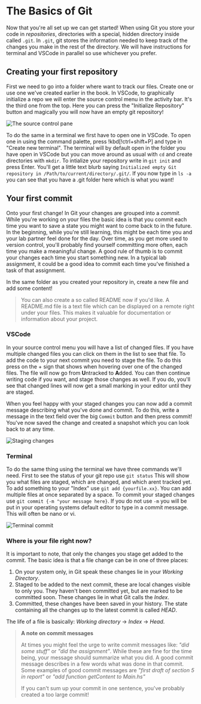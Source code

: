 # The Basics of Git

Now that you're all set up we can get started! When using Git you store your
code in _repositories_, directories with a special, hidden directory inside
called `.git`. In `.git`, git stores the information needed to keep track of the
changes you make in the rest of the directory. We will have instructions for terminal and VSCode in parallel so use whichever you prefer.

## Creating your first repository

First we need to go into a folder where want to track our files. Create one or
use one we've created earlier in the book. In VSCode, to graphically initialize
a repo we will enter the source control menu in the activity bar. It's the
third one from the top. Here you can press the "Initialize Repository" button
and magically you will now have an empty git repository!

![The source control pane](/Assets/git/source-control.png)

To do the same in a terminal we first have to open one in VSCode.
To open one in using the command palette, press !kbd[!ctrl+shift+P] and type in
"Create new terminal". The terminal will by default open in the folder you have
open in VSCode but you can move around as usual with `cd` and create
directories with `mkdir`. To intialize your repository write in `git init` and
press Enter. You'll get a little text blurb saying `Initialized empty Git
repository in /Path/to/current/directory/.git/`. If you now type in `ls -a` you
can see that you have a .git folder here which is what you want! 

## Your first commit

Onto your first change! In Git your changes are grouped into a _commit_. While
you're working on your files the basic idea is that you commit each time you
want to save a state you might want to come back to in the future. In the
beginning, while you're still learning, this might be each time you and your lab
partner feel done for the day. Over time, as you get more used to version
control, you'll probably find yourself committing more often, each time you make
a meaningful change. A good rule of thumb is to commit your changes each time
you start something new. In a typical lab assignment, it could be a good idea to
commit each time you've finished a task of that assignment.

In the same folder as you created your repository in, create a new file and add some
content! 

> You can also create a so called README now if you'd like. A README.md file is
> a text file which can be displayed on a remote right under your files. This
> makes it valuable for documentation or information about your project.

### VSCode
In your source control menu you will have a list of changed files. If you have
multiple changed files you can click on them in the list to see that file. To
add the code to your next commit you need to stage the file. To do this press
on the + sign that shows when hovering over one of the changed files. The file
will now go from **U**ntracked to **A**dded. You can then continue writing code
if you want, and stage those changes as well. If you do, you'll see that changed
lines will now get a small marking in your editor until they are staged.

When you feel happy with your staged changes you can now add a
commit message describing what you've done and commit. To do this, write a
message in the text field over the big `Commit` button and then press commit!
You've now saved the change and created a snapshot which you can look back to
at any time.

![Staging changes](/Assets/git/unstaged-changes.png)

### Terminal
To do the same thing using the terminal we have three commands we'll need. 
First to see the status of your git repo use `git status` This will show you what files are staged, which are changed, and which arent tracked yet. To add something to your "Index" use `git add {yourfile.xx}`. You can add multiple files at once separated by a space. To commit your staged changes use `git commit {-m "your message here}`. If you do not use `-m` you will be put in your operating systems default editor to type in a commit message. This will often be nano or vi. 

![Terminal commit](/Assets/git/teminal.png)

### Where is your file right now?

It is important to note, that only the changes you stage get added to the
commit. The basic idea is that a file change can be in one of three places:

1. On your system only, in Git speak these changes lie in your _Working Directory_.
2. Staged to be added to the next commit, these are local changes visible to
   only you. They haven't been committed yet, but are marked to be committed
   soon. These changes lie in what Git calls the _Index_.
3. Committed, these changes have been saved in your history. The state
   containing all the changes up to the latest commit is called _HEAD_.

The life of a file is basically: _Working directory_ → _Index_ → _Head_.

> **A note on commit messages**
>
> At times you might feel the urge to write commit messages like: _"did some
> stuff"_ or _"did the assignment"_. While these are fine for the time being,
> your message should summarize what you did. A good commit message describes in
> a few words what was done in that commit. Some examples of good commit
> messages are _"first draft of section 5 in report"_ or _"add function
> getContent to Main.hs"_
>
> If you can't sum up your commit in one sentence, you've probably created a too
> large commit!

